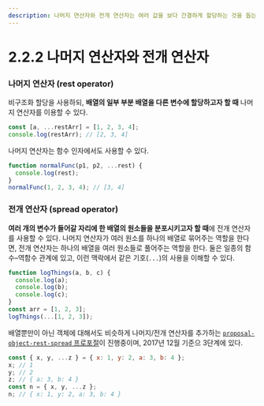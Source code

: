 ```yaml
---
description: 나머지 연산자와 전개 연산자는 여러 값을 보다 간결하게 할당하는 것을 돕는다.
---
```


# 2.2.2 나머지 연산자와 전개 연산자

### **나머지 연산자 \(rest operator\)**

비구조화 할당을 사용하되, **배열의 일부 부분 배열을 다른 변수에 할당하고자 할 때** 나머지 연산자를 이용할 수 있다.

```javascript
const [a, ...restArr] = [1, 2, 3, 4];
console.log(restArr); // [2, 3, 4]
```

나머지 연산자는 함수 인자에서도 사용할 수 있다.

```javascript
function normalFunc(p1, p2, ...rest) {
  console.log(rest);
}
normalFunc(1, 2, 3, 4); // [3, 4]
```

### **전개 연산자 \(spread operator\)**

**여러 개의 변수가 들어갈 자리에 한 배열의 원소들을 분포시키고자 할 때**에 전개 연산자를 사용할 수 있다. 나머지 연산자가 여러 원소를 하나의 배열로 묶어주는 역할을 한다면, 전개 연산자는 하나의 배열을 여러 원소들로 풀어주는 역할을 한다. 둘은 일종의 함수–역함수 관계에 있고, 이런 맥락에서 같은 기호\(`...`\)의 사용을 이해할 수 있다.

```javascript
function logThings(a, b, c) {
  console.log(a);
  console.log(b);
  console.log(c);
}
const arr = [1, 2, 3];
logThings(...[1, 2, 3]);
```

배열뿐만이 아닌 객체에 대해서도 비슷하게 나머지/전개 연산자를 추가하는 [`proposal-object-rest-spread` 프로포절](https://github.com/tc39/proposal-object-rest-spread)이 진행중이며, 2017년 12월 기준으 3단계에 있다.

```javascript
const { x, y, ...z } = { x: 1, y: 2, a: 3, b: 4 };
x; // 1 
y; // 2 
z; // { a: 3, b: 4 }
const n = { x, y, ...z };
n; // { x: 1, y: 2, a: 3, b: 4 }
```




